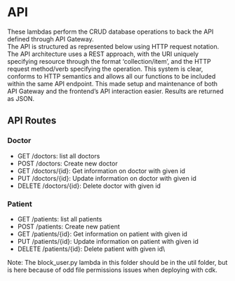 # API
These lambdas perform the CRUD database operations to back the API defined through API Gateway.  
The API is structured as represented below using HTTP request notation.
The API architecture uses a REST approach, with the URI uniquely specifying resource through the format ‘collection/item’, and the HTTP request method/verb specifying the operation. This system is clear, conforms to HTTP semantics and allows all our functions to be included within the same API endpoint. This made setup and maintenance of both API Gateway and the frontend’s API interaction easier. Results are returned as JSON.

## API Routes

### Doctor
- GET /doctors: list all doctors
- POST /doctors: Create new doctor
- GET /doctors/{id}: Get information on doctor with given id
- PUT /doctors/{id}: Update information on doctor with given id
- DELETE /doctors/{id}: Delete doctor with given id


### Patient
- GET /patients: list all patients
- POST /patients: Create new patient
- GET /patients/{id}: Get information on patient with given id
- PUT /patients/{id}: Update information on patient with given id
- DELETE /patients/{id}: Delete patient with given id\




Note: The block_user.py lambda in this folder should be in the util folder, but is here because of odd file permissions issues when deploying with cdk.
